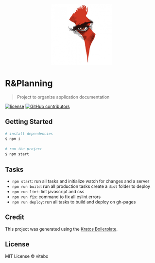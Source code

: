 <p align="center">
  <img src="src/images/logo.png" width="200">
</p>

# R&Planning

> Project to organize application documentation

[![license](https://img.shields.io/github/license/fatec-noobs/replanning_doc.svg)](./license.md)
[![GitHub contributors](https://img.shields.io/github/contributors/fatec-noobs/replanning_doc.svg)](https://github.com/fatec-noobs/replanning_doc/graphs/contributors)

## Getting Started

```sh
# install dependencies
$ npm i

# run the project
$ npm start
```

## Tasks

- `npm start`: run all tasks and initialize watch for changes and a server
- `npm run build`: run all production tasks create a `dist` folder to deploy
- `npm run lint`: lint javascript and css
- `npm run fix`: command to fix all eslint errors
- `npm run deploy`: run all tasks to build and deploy on gh-pages

## Credit

This project was generated using the [Kratos Boilerplate](https://github.com/LFeh/kratos-boilerplate).

## License

MIT License © vitebo
